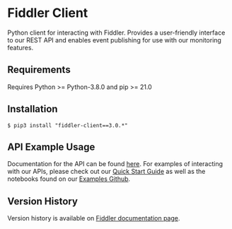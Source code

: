 Fiddler Client
=============

Python client for interacting with Fiddler. Provides a user-friendly interface to our REST API and enables event
publishing for use with our monitoring features.

Requirements
------------
Requires Python >= Python-3.8.0 and pip >= 21.0

Installation
------------

    $ pip3 install "fiddler-client==3.0.*"

API Example Usage
-------------
Documentation for the API can be found [here](https://docs.fiddler.ai/reference/about-client-3x). For examples of interacting with our APIs, please check out our [Quick Start Guide](https://docs.fiddler.ai/docs/quick-start) as well as the notebooks found on our [Examples Github](https://github.com/fiddler-labs/fiddler-examples).

Version History
-------------
Version history is available on [Fiddler documentation page](https://docs.fiddler.ai/page/python-client-version-history).
